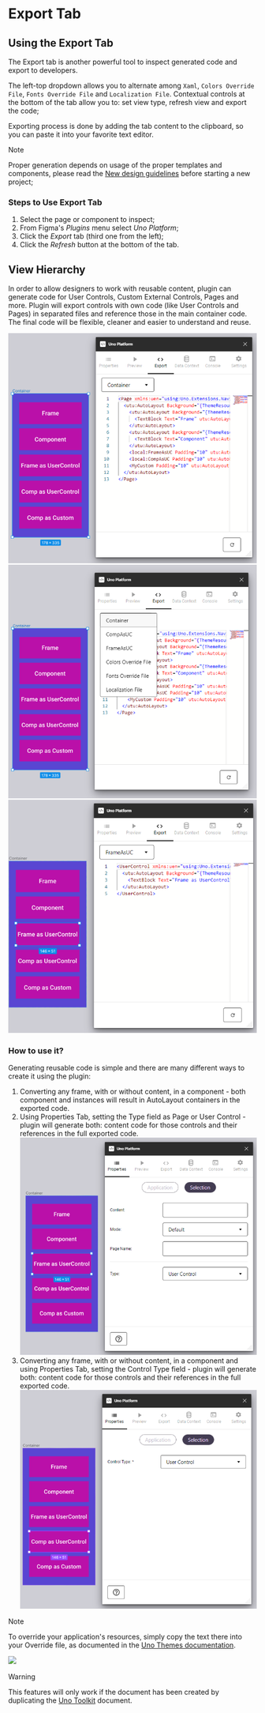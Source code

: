 # Export Tab

## Using the Export Tab

The Export tab is another powerful tool to inspect generated code and export to developers.

The left-top dropdown allows you to alternate among `Xaml`, `Colors Override File`, `Fonts Override File` and `Localization File`. Contextual controls at the bottom of the tab allow you to: set view type, refresh view and export the code;

Exporting process is done by adding the tab content to the clipboard, so you can paste it into your favorite text editor.

> [!NOTE]
> Proper generation depends on usage of the proper templates and components, please read the [New design guidelines](../designers/starting-new-design.md) before starting a new project;

### Steps to Use Export Tab

1. Select the page or component to inspect;
2. From Figma's *Plugins* menu select *Uno Platform*;
3. Click the *Export* tab (third one from the left);
4. Click the *Refresh* button at the bottom of the tab.

## View Hierarchy

In order to allow designers to work with reusable content, plugin can generate code for User Controls, Custom External Controls, Pages and more.
Plugin will export controls with own code (like User Controls and Pages) in separated files and reference those in the main container code.
The final code will be flexible, cleaner and easier to understand and reuse.  

![](assets/view-hierarchy01.png)
![](assets/view-hierarchy02.png)
![](assets/view-hierarchy03.png)

### How to use it?

Generating reusable code is simple and there are many different ways to create it using the plugin:

1. Converting any frame, with or without content, in a component - both component and instances will result in AutoLayout containers in the exported code.
2. Using Properties Tab, setting the Type field as Page or User Control - plugin will generate both: content code for those controls and their references in the full exported code.
![](assets/view-hierarchy-prop01.png)
3. Converting any frame, with or without content, in a component and using Properties Tab, setting the Control Type field - plugin will generate both: content code for those controls and their references in the full exported code.
![](assets/view-hierarchy-prop02.png)

> [!NOTE]
> To override your application's resources, simply copy the text there into your Override file, as documented in the [Uno Themes documentation](https://platform.uno/docs/articles/external/uno.themes/doc/material-getting-started.html#customize-color-palette).

![](assets/export.png)

> [!WARNING]
>
> This features will only work if the document has been created by duplicating the [Uno Toolkit](../designers/starting-new-design.md) document.